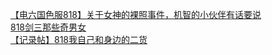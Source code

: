 [【电六国色服818】关于女神的裸照事件，机智的小伙伴有话要说](http://tieba.baidu.com/p/2750438965?see_lz=1&pn=)   
[818剑三那些奇男女](http://tieba.baidu.com/p/2751509202?see_lz=1&pn=)   
[【记录帖】818我自己和身边的二货](http://tieba.baidu.com/p/2751471877?see_lz=1&pn=)   
